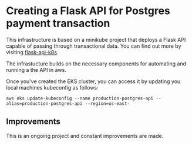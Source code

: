 # Creating a Flask API for Postgres payment transaction

This infrastructure is based on a minikube project that deploys a Flask API capable of passing through transactional data. You can find out more by visiting [flask-api-k8s](https://github.com/nabeelaccount/flask-api-k8s).

The infrastucture builds on the necessary components for automating and running a the API in aws.

Once you've created the EKS cluster, you can access it by updating you local machines kubeconfig as follows:
```
aws eks update-kubeconfig --name production-postgres-api --alias=production-postgres-api --region=us-east-
```

## Improvements

This is an ongoing project and constant improvements are made. 